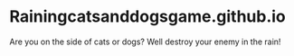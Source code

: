 # Rainingcatsanddogsgame.github.io
Are you on the side of cats or dogs? Well destroy your enemy in the rain!
